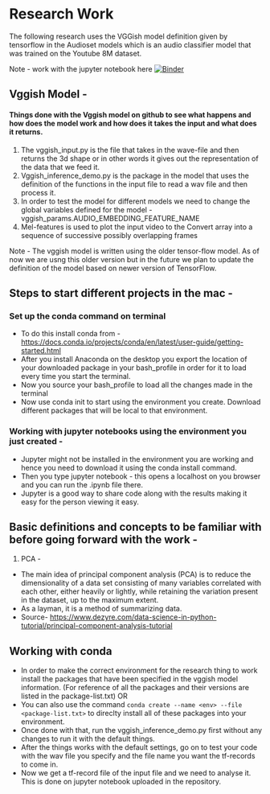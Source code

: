 # Research Work
The following research uses the VGGish model definition given by tensorflow in the Audioset models which is an audio classifier model that was trained on the Youtube 8M dataset.  

Note - work with the jupyter notebook here 
[![Binder](https://mybinder.org/badge_logo.svg)](https://mybinder.org/v2/gh/https%3A%2F%2Fhub.gke.mybinder.org%2Fuser%2Ftusharpoddar-e-science-research-bc2benpr%2Ftree/master)

## Vggish Model - 
#### Things done with the Vggish model on github to see what happens and how does the model work and how does it takes the input and what does it returns. 
1. The vggish_input.py is the file that takes in the wave-file and then returns the 3d shape or in other words it gives out the representation of the data that we feed it. 
2. Vggish_inference_demo.py is the package in the model that uses the definition of the functions in the input file to read a wav file and then process it.  
3. In order to test the model for different models we need to change the global variables defined for the model - vggish_params.AUDIO_EMBEDDING_FEATURE_NAME
4. Mel-features is used to plot the input video to the Convert array into a sequence of successive possibly overlapping frames

Note - The vggish model is written using the older tensor-flow model. As of now we are usng this older version but in the future we plan to update the definition of the model based on newer version of TensorFlow.

## Steps to start different projects in the mac - 
### Set up the conda command on terminal 
- To do this install conda from -  https://docs.conda.io/projects/conda/en/latest/user-guide/getting-started.html
- After you install Anaconda on the desktop you export the location of your downloaded package in your bash_profile in order for it to load every time you start the terminal. 
- Now you source your bash_profile to load all the changes made in the terminal 
- Now use conda init to start using the environment you create. Download different packages that will be local to that environment. 

### Working with jupyter notebooks using the environment you just created - 
- Jupyter might not be installed in the environment you are working and hence you need to download it using the conda install command. 
- Then you type jupyter notebook - this opens a localhost on you browser and you can run the .ipynb file there. 
- Jupyter is a good way to share code along with the results making it easy for the person viewing it easy. 

## Basic definitions and concepts to be familiar with before going forward with the work - 

1. PCA - 
- The main idea of principal component analysis (PCA) is to reduce the dimensionality of a data set consisting of many variables correlated with each other, either heavily or lightly, while retaining the variation present in the dataset, up to the maximum extent.
- As a layman, it is a method of summarizing data.
- Source- https://www.dezyre.com/data-science-in-python-tutorial/principal-component-analysis-tutorial

## Working with conda
- In order to make the correct environment for the research thing to work install the packages that have been specified in the vggish model information. (For reference of all the packages and their versions are listed in the package-list.txt) OR 
- You can also use the command ```conda create --name <env> --file <package-list.txt>``` to direclty install all of these packages into your environment.
- Once done with that, run the vggish_inference_demo.py first without any changes to run it with the default things. 
- After the things works with the default settings, go on to test your code with the wav file you specify and the file name you want the tf-records to come in. 
- Now we get a tf-record file of the input file and we need to analyse it. This is done on jupyter notebook uploaded in the repository.


